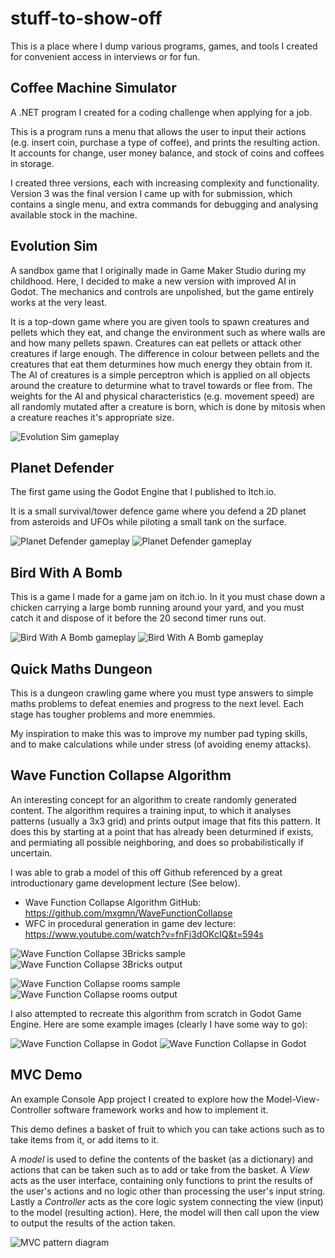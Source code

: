 # stuff-to-show-off

This is a place where I dump various programs, games, and tools I created for convenient access in interviews or for fun.


## Coffee Machine Simulator

A .NET program I created for a coding challenge when applying for a job. 

This is a program runs a menu that allows the user to input their actions (e.g. insert coin, purchase a type of coffee), and prints the resulting action. 
It accounts for change, user money balance, and stock of coins and coffees in storage.

I created three versions, each with increasing complexity and functionality. Version 3 was the final version I came up with for submission, 
which contains a single menu, and extra commands for debugging and analysing available stock in the machine.

## Evolution Sim

A sandbox game that I originally made in Game Maker Studio during my childhood. Here, I decided to make a new version with improved AI in Godot. 
The mechanics and controls are unpolished, but the game entirely works at the very least.

It is a top-down game where you are given tools to spawn creatures and pellets which they eat, and change the environment such as where walls are and how many pellets spawn.
Creatures can eat pellets or attack other creatures if large enough. 
The difference in colour between pellets and the creatures that eat them deturmines how much energy they obtain from it.
The AI of creatures is a simple perceptron which is applied on all objects around the creature to deturmine what to travel towards or flee from.
The weights for the AI and physical characteristics (e.g. movement speed) are all randomly mutated after a creature is born, which is done by mitosis when a creature reaches it's appropriate size.

![Evolution Sim gameplay](EvolutionSim/example.png)

## Planet Defender

The first game using the Godot Engine that I published to Itch.io.

It is a small survival/tower defence game where you defend a 2D planet from asteroids and UFOs while piloting a small tank on the surface.


![Planet Defender gameplay](PlanetDefender/PDlevel1.png)
![Planet Defender gameplay](PlanetDefender/PDlevel36.png)

## Bird With A Bomb

This is a game I made for a game jam on itch.io. In it you must chase down a chicken carrying a large bomb running around your yard, and you must catch it and dispose of it before the 20 second timer runs out.

![Bird With A Bomb gameplay](BirdWithABomb/2.png)
![Bird With A Bomb gameplay](BirdWithABomb/3.png)

## Quick Maths Dungeon

This is a dungeon crawling game where you must type answers to simple maths problems to defeat enemies and progress to the next level. Each stage has tougher problems and more enemmies.

My inspiration to make this was to improve my number pad typing skills, and to make calculations while under stress (of avoiding enemy attacks).


## Wave Function Collapse Algorithm

An interesting concept for an algorithm to create randomly generated content. The algorithm requires a training input, to which it analyses patterns (usually a 3x3 grid) and prints output image that fits this pattern. 
It does this by starting at a point that has already been deturmined if exists, and permiating all possible neighboring, and does so probabilistically if uncertain.

I was able to grab a model of this off Github referenced by a great introductionary game development lecture (See below).

* Wave Function Collapse Algorithm GitHub: https://github.com/mxgmn/WaveFunctionCollapse
* WFC in procedural generation in game dev lecture: https://www.youtube.com/watch?v=fnFj3dOKcIQ&t=594s

![Wave Function Collapse 3Bricks sample](WaveFunctionCollapse/example%20samples/3Bricks.png) 
![Wave Function Collapse 3Bricks output](WaveFunctionCollapse/example%20outputs/3Bricks.png)

![Wave Function Collapse rooms sample](WaveFunctionCollapse/example%20samples/rooms.png)
![Wave Function Collapse rooms output](WaveFunctionCollapse/example%20outputs/rooms.png)


I also attempted to recreate this algorithm from scratch in Godot Game Engine. Here are some example images (clearly I have some way to go):

![Wave Function Collapse in Godot](WaveFunctionCollapse/Godotattempt.png)
![Wave Function Collapse in Godot](WaveFunctionCollapse/Godotattempt2.png)


## MVC Demo

An example Console App project I created to explore how the Model-View-Controller software framework works and how to implement it.

This demo defines a basket of fruit to which you can take actions such as to take items from it, or add items to it.

A *model* is used to define the contents of the basket (as a dictionary) and actions that can be taken such as to add or take from the basket. 
A *View* acts as the user interface, containing only functions to print the results of the user's actions and no logic other than processing the user's input string.
Lastly a *Controller* acts as the core logic system connecting the view (input) to the model (resulting action). Here, the model will then call upon the view to output the results of the action taken.

![MVC pattern diagram](MVCDemo/800px-MVC-Process.svg.png)